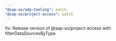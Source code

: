 ```yaml
---
"@sap-ux/adp-tooling": patch
"@sap-ux/project-access": patch
---
```


fix: Release version of @sap-ux/project-access with filterDataSourcesByType
